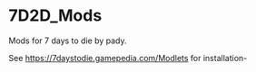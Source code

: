 # 7D2D_Mods
Mods for 7 days to die by pady.

See https://7daystodie.gamepedia.com/Modlets for installation-

